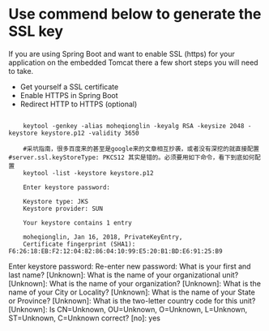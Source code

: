 # Use commend below to generate the SSL key

If you are using Spring Boot and want to enable SSL (https) for your application on the embedded Tomcat there a few short steps you will need to take.

- Get yourself a SSL certificate
- Enable HTTPS in Spring Boot
- Redirect HTTP to HTTPS (optional)


````

    keytool -genkey -alias moheqionglin -keyalg RSA -keysize 2048 -keystore keystore.p12 -validity 3650

    #采坑指南，很多百度来的甚至是google来的文章相互抄袭，或者没有深挖的就直接配置#server.ssl.keyStoreType: PKCS12 其实是错的。必须要用如下命令，看下到底如何配置
    keytool -list -keystore keystore.p12

    Enter keystore password:

    Keystore type: JKS
    Keystore provider: SUN

    Your keystore contains 1 entry

    moheqionglin, Jan 16, 2018, PrivateKeyEntry,
    Certificate fingerprint (SHA1): F6:26:18:EB:F2:12:04:82:86:04:10:99:E5:20:B1:BD:E6:91:25:B9
````


Enter keystore password:
Re-enter new password:
What is your first and last name?
  [Unknown]:
What is the name of your organizational unit?
  [Unknown]:
What is the name of your organization?
  [Unknown]:
What is the name of your City or Locality?
  [Unknown]:
What is the name of your State or Province?
  [Unknown]:
What is the two-letter country code for this unit?
  [Unknown]:
Is CN=Unknown, OU=Unknown, O=Unknown, L=Unknown, ST=Unknown, C=Unknown correct?
  [no]:  yes

